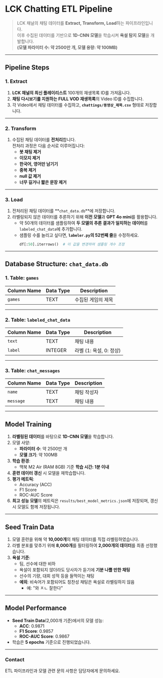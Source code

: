 # **LCK Chatting ETL Pipeline**

> LCK 채널의 채팅 데이터를 **Extract, Transform, Load**하는 파이프라인입니다.  
이후 수집된 데이터를 기반으로 **1D-CNN 모델**을 학습시켜 **욕설 탐지 모델**을 개발합니다.  
**(모델 파라미터 수: 약 2500만 개, 모델 용량: 약 100MB)**

---

## **Pipeline Steps**

### **1. Extract**
1. **LCK 채널의 최신 플레이리스트** 100개의 재생목록 ID를 가져옵니다.  
2. **채팅 다시보기를 지원하는 FULL VOD 재생목록**의 Video ID를 수집합니다.  
3. 각 Video에서 채팅 데이터를 수집하고, **`chattings/동영상_제목.csv`** 형태로 저장합니다.

---

### **2. Transform**
1. 수집된 채팅 데이터를 **전처리**합니다.  
   전처리 과정은 다음 순서로 이루어집니다:  
   - **봇 채팅 제거**
   - **이모지 제거**
   - **한국어, 영어만 남기기**
   - **중복 제거**
   - **null 값 제거**
   - **너무 길거나 짧은 문장 제거**

---

### **3. Load**
1. 전처리된 채팅 데이터를 **`chat_data.db`**에 저장합니다.  
2. 라벨링되지 않은 데이터를 추론하기 위해 **이전 모델**과 **GPT 4o mini**를 활용합니다.  
   - 약 50개의 데이터를 샘플링하여 **두 모델의 추론 결과가 일치하는 데이터**를 `labeled_chat_data`에 추가합니다.  
   - 샘플링 수를 늘리고 싶다면, **`labeler.py`의 52번째 줄**을 수정하세요.  
     ```python
     df[:50].iterrows()  # 이 값을 변경하여 샘플링 개수 조정
     ```

---

## **Database Structure: `chat_data.db`**

### **1. Table: `games`**
| Column Name | Data Type | Description              |
|-------------|-----------|--------------------------|
| `games`     | TEXT      | 수집된 게임의 제목        |

---

### **2. Table: `labeled_chat_data`**
| Column Name | Data Type | Description                     |
|-------------|-----------|---------------------------------|
| `text`      | TEXT      | 채팅 내용                        |
| `label`     | INTEGER   | 라벨 (1: 욕설, 0: 정상)          |

---

### **3. Table: `chat_messages`**
| Column Name | Data Type | Description               |
|-------------|-----------|---------------------------|
| `name`      | TEXT      | 채팅 작성자               |
| `message`   | TEXT      | 채팅 내용                 |

---

## **Model Training**
1. **라벨링된 데이터**를 바탕으로 **1D-CNN 모델**을 학습합니다.  
2. 모델 사양:
   - **파라미터 수**: 약 2500만 개  
   - **모델 크기**: 약 100MB  
3. **학습 환경**:
   - 맥북 M2 Air (RAM 8GB) 기준 **학습 시간: 1분 이내**  
4. **훈련 데이터 갱신** 시 모델을 재학습합니다.  
5. **평가 메트릭**: 
   - Accuracy (ACC)  
   - F1 Score  
   - ROC-AUC Score  
6. **최고 성능 모델**의 메트릭은 `results/best_model_metrics.json`에 저장되며, 갱신 시 모델도 함께 저장됩니다.

---

## **Seed Train Data**
1. 모델 훈련을 위해 약 **10,000개**의 채팅 데이터를 직접 라벨링하였습니다.  
2. 라벨 분포를 맞추기 위해 **8,000개**를 필터링하여 **2,000개의 데이터**를 최종 선정했습니다.  
3. **욕설 기준**:
   - 팀, 선수에 대한 비하
   - 욕설이 포함되지 않더라도 당사자가 듣기에 **기분 나쁠 만한 채팅**
   - 선수의 기량, 대회 성적 등을 들먹이는 채팅
   - **예외**: 비속어가 포함되어도 칭찬성 채팅은 욕설로 라벨링하지 않음  
     - 예: "와 ㅈㄴ 잘한다"

---

## **Model Performance**
- **Seed Train Data**(2,000개 기준)에서의 모델 성능:  
  - **ACC**: 0.9871  
  - **F1 Score**: 0.9857  
  - **ROC-AUC Score**: 0.9867  
- 학습은 **5 epochs** 기준으로 진행되었습니다.

---

### **Contact**
ETL 파이프라인과 모델 관련 문의 사항은 담당자에게 문의하세요.  
